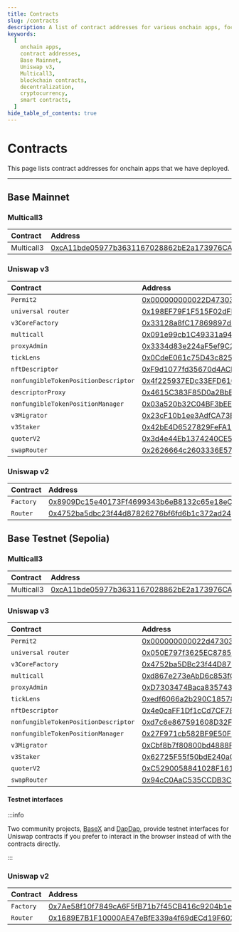 ```yaml
---
title: Contracts
slug: /contracts
description: A list of contract addresses for various onchain apps, focusing on both the Base Mainnet and Base Testnet deployments.
keywords:
  [
    onchain apps,
    contract addresses,
    Base Mainnet,
    Uniswap v3,
    Multicall3,
    blockchain contracts,
    decentralization,
    cryptocurrency,
    smart contracts,
  ]
hide_table_of_contents: true
---
```


# Contracts

This page lists contract addresses for onchain apps that we have deployed.

---

## Base Mainnet

### Multicall3

| Contract   | Address                                                                                                               |
| :--------- | :-------------------------------------------------------------------------------------------------------------------- |
| Multicall3 | [0xcA11bde05977b3631167028862bE2a173976CA11](https://basescan.org/address/0xcA11bde05977b3631167028862bE2a173976CA11) |

### Uniswap v3

| Contract                             | Address                                                                                                               |
| :----------------------------------- | :-------------------------------------------------------------------------------------------------------------------- |
| `Permit2`                            | [0x000000000022D473030F116dDEE9F6B43aC78BA3](https://basescan.org/address/0x000000000022D473030F116dDEE9F6B43aC78BA3) |
| `universal router`                   | [0x198EF79F1F515F02dFE9e3115eD9fC07183f02fC](https://basescan.org/address/0x198EF79F1F515F02dFE9e3115eD9fC07183f02fC) |
| `v3CoreFactory`                      | [0x33128a8fC17869897dcE68Ed026d694621f6FDfD](https://basescan.org/address/0x33128a8fC17869897dcE68Ed026d694621f6FDfD) |
| `multicall`                          | [0x091e99cb1C49331a94dD62755D168E941AbD0693](https://basescan.org/address/0x091e99cb1C49331a94dD62755D168E941AbD0693) |
| `proxyAdmin`                         | [0x3334d83e224aF5ef9C2E7DDA7c7C98Efd9621fA9](https://basescan.org/address/0x3334d83e224aF5ef9C2E7DDA7c7C98Efd9621fA9) |
| `tickLens`                           | [0x0CdeE061c75D43c82520eD998C23ac2991c9ac6d](https://basescan.org/address/0x0CdeE061c75D43c82520eD998C23ac2991c9ac6d) |
| `nftDescriptor`                      | [0xF9d1077fd35670d4ACbD27af82652a8d84577d9F](https://basescan.org/address/0xF9d1077fd35670d4ACbD27af82652a8d84577d9F) |
| `nonfungibleTokenPositionDescriptor` | [0x4f225937EDc33EFD6109c4ceF7b560B2D6401009](https://basescan.org/address/0x4f225937EDc33EFD6109c4ceF7b560B2D6401009) |
| `descriptorProxy`                    | [0x4615C383F85D0a2BbED973d83ccecf5CB7121463](https://basescan.org/address/0x4615C383F85D0a2BbED973d83ccecf5CB7121463) |
| `nonfungibleTokenPositionManager`    | [0x03a520b32C04BF3bEEf7BEb72E919cf822Ed34f1](https://basescan.org/address/0x03a520b32C04BF3bEEf7BEb72E919cf822Ed34f1) |
| `v3Migrator`                         | [0x23cF10b1ee3AdfCA73B0eF17C07F7577e7ACd2d7](https://basescan.org/address/0x23cF10b1ee3AdfCA73B0eF17C07F7577e7ACd2d7) |
| `v3Staker`                           | [0x42bE4D6527829FeFA1493e1fb9F3676d2425C3C1](https://basescan.org/address/0x42bE4D6527829FeFA1493e1fb9F3676d2425C3C1) |
| `quoterV2`                           | [0x3d4e44Eb1374240CE5F1B871ab261CD16335B76a](https://basescan.org/address/0x3d4e44Eb1374240CE5F1B871ab261CD16335B76a) |
| `swapRouter`                         | [0x2626664c2603336E57B271c5C0b26F421741e481](https://basescan.org/address/0x2626664c2603336E57B271c5C0b26F421741e481) |

### Uniswap v2

| Contract  | Address                                                                                                               |
| :-------- | :-------------------------------------------------------------------------------------------------------------------- |
| `Factory` | [0x8909Dc15e40173Ff4699343b6eB8132c65e18eC6](https://basescan.org/address/0x8909Dc15e40173Ff4699343b6eB8132c65e18eC6) |
| `Router`  | [0x4752ba5dbc23f44d87826276bf6fd6b1c372ad24](https://basescan.org/address/0x4752ba5dbc23f44d87826276bf6fd6b1c372ad24) |

## Base Testnet (Sepolia)

### Multicall3

| Contract   | Address                                                                                                                       |
| :--------- | :---------------------------------------------------------------------------------------------------------------------------- |
| Multicall3 | [0xcA11bde05977b3631167028862bE2a173976CA11](https://sepolia.basescan.org/address/0xcA11bde05977b3631167028862bE2a173976CA11) |

### Uniswap v3

| Contract                             | Address                                                                                                                       |
| :----------------------------------- | :---------------------------------------------------------------------------------------------------------------------------- |
| `Permit2`                            | [0x000000000022d473030f116ddee9f6b43ac78ba3](https://sepolia.basescan.org/address/0x000000000022d473030f116ddee9f6b43ac78ba3) |
| `universal router`                   | [0x050E797f3625EC8785265e1d9BDd4799b97528A1](https://sepolia.basescan.org/address/0x050E797f3625EC8785265e1d9BDd4799b97528A1) |
| `v3CoreFactory`                      | [0x4752ba5DBc23f44D87826276BF6Fd6b1C372aD24](https://sepolia.basescan.org/address/0x4752ba5DBc23f44D87826276BF6Fd6b1C372aD24) |
| `multicall`                          | [0xd867e273eAbD6c853fCd0Ca0bFB6a3aE6491d2C1](https://sepolia.basescan.org/address/0xd867e273eAbD6c853fCd0Ca0bFB6a3aE6491d2C1) |
| `proxyAdmin`                         | [0xD7303474Baca835743B54D73799688990f24a79D](https://sepolia.basescan.org/address/0xD7303474Baca835743B54D73799688990f24a79D) |
| `tickLens`                           | [0xedf6066a2b290C185783862C7F4776A2C8077AD1](https://sepolia.basescan.org/address/0xedf6066a2b290C185783862C7F4776A2C8077AD1) |
| `nftDescriptor`                      | [0x4e0caFF1Df1cCd7CF782FDdeD77f020699B57f1a](https://sepolia.basescan.org/address/0x4e0caFF1Df1cCd7CF782FDdeD77f020699B57f1a) |
| `nonfungibleTokenPositionDescriptor` | [0xd7c6e867591608D32Fe476d0DbDc95d0cf584c8F](https://sepolia.basescan.org/address/0xd7c6e867591608D32Fe476d0DbDc95d0cf584c8F) |
| `nonfungibleTokenPositionManager`    | [0x27F971cb582BF9E50F397e4d29a5C7A34f11faA2](https://sepolia.basescan.org/address/0x27F971cb582BF9E50F397e4d29a5C7A34f11faA2) |
| `v3Migrator`                         | [0xCbf8b7f80800bd4888Fbc7bf1713B80FE4E23E10](https://sepolia.basescan.org/address/0xCbf8b7f80800bd4888Fbc7bf1713B80FE4E23E10) |
| `v3Staker`                           | [0x62725F55f50bdE240aCa3e740D47298CAc8d57D5](https://sepolia.basescan.org/address/0x62725F55f50bdE240aCa3e740D47298CAc8d57D5) |
| `quoterV2`                           | [0xC5290058841028F1614F3A6F0F5816cAd0df5E27](https://sepolia.basescan.org/address/0xC5290058841028F1614F3A6F0F5816cAd0df5E27) |
| `swapRouter`                         | [0x94cC0AaC535CCDB3C01d6787D6413C739ae12bc4](https://sepolia.basescan.org/address/0x94cC0AaC535CCDB3C01d6787D6413C739ae12bc4) |

#### Testnet interfaces

:::info

Two community projects, [BaseX](https://basex-test.vercel.app/swap?currencyA=ETH&currencyB=0x036CbD53842c5426634e7929541eC2318f3dCF7e&focus=source) and [DapDap](https://testnet.base.dapdap.net/uniswap/swap), provide testnet interfaces for Uniswap contracts if you prefer to interact in the browser instead of with the contracts directly.

:::

### Uniswap v2

| Contract  | Address                                                                                                                       |
| :-------- | :---------------------------------------------------------------------------------------------------------------------------- |
| `Factory` | [0x7Ae58f10f7849cA6F5fB71b7f45CB416c9204b1e](https://sepolia.basescan.org/address/0x7Ae58f10f7849cA6F5fB71b7f45CB416c9204b1e) |
| `Router`  | [0x1689E7B1F10000AE47eBfE339a4f69dECd19F602](https://sepolia.basescan.org/address/0x1689E7B1F10000AE47eBfE339a4f69dECd19F602) |
